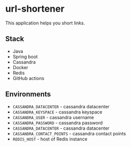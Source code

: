 # url-shortener

This application helps you short links.

## Stack

* Java
* Spring boot
* Cassandra
* Docker
* Redis
* GitHub actions

## Environments

* ``CASSANDRA_DATACENTER`` - cassandra datacenter
* ``CASSANDRA_KEYSPACE`` - cassandra keyspace
* ``CASSANDRA_USER`` - cassandra username
* ``CASSANDRA_PASSWORD`` - cassandra password
* ``CASSANDRA_DATACENTER`` - cassandra datacenter
* ``CASSANDRA_CONTACT_POINTS`` - cassandra contact points
* ``REDIS_HOST`` - host of Redis instance
